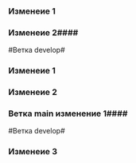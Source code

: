 ### Изменеие 1 ####
### Изменеие 2####

 
#Ветка develop#
### Изменеие 1 ####
### Изменеие 2 ####

### Ветка main изменение 1####

#Ветка develop#
### Изменеие 3 ####